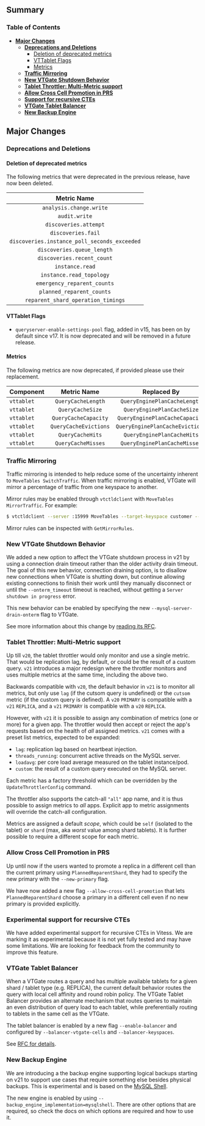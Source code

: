 
## Summary

### Table of Contents

- **[Major Changes](#major-changes)**
  - **[Deprecations and Deletions](#deprecations-and-deletions)**
    - [Deletion of deprecated metrics](#metric-deletion)
    - [VTTablet Flags](#vttablet-flags)
    - [Metrics](#deprecations-metrics)
  - **[Traffic Mirroring](#traffic-mirroring)**
  - **[New VTGate Shutdown Behavior](#new-vtgate-shutdown-behavior)**
  - **[Tablet Throttler: Multi-Metric support](#tablet-throttler)**
  - **[Allow Cross Cell Promotion in PRS](#allow-cross-cell)**
  - **[Support for recursive CTEs](#recursive-cte)**
  - **[VTGate Tablet Balancer](#tablet-balancer)**
  - **[New Backup Engine](#new-backup-engine)**

## <a id="major-changes"/>Major Changes

### <a id="deprecations-and-deletions"/>Deprecations and Deletions

#### <a id="metric-deletion"/>Deletion of deprecated metrics

The following metrics that were deprecated in the previous release, have now been deleted.


|                 Metric Name                  |
|:--------------------------------------------:|
|           `analysis.change.write`            |        
|                `audit.write`                 |     
|            `discoveries.attempt`             |          
|              `discoveries.fail`              |        
| `discoveries.instance_poll_seconds_exceeded` | 
|          `discoveries.queue_length`          |       
|          `discoveries.recent_count`          |        
|               `instance.read`                |            
|           `instance.read_topology`           |       
|         `emergency_reparent_counts`          |       
|          `planned_reparent_counts`           |      
|      `reparent_shard_operation_timings`      |  

#### <a id="vttablet-flags"/>VTTablet Flags

- `queryserver-enable-settings-pool` flag, added in v15, has been on by default since v17. 
It is now deprecated and will be removed in a future release.

#### <a id="deprecations-metrics"/>Metrics

The following metrics are now deprecated, if provided please use their replacement.

| Component  |      Metric Name      |           Replaced By           |
|------------|:---------------------:|:-------------------------------:|
| `vttablet` |  `QueryCacheLength`   |  `QueryEnginePlanCacheLength`   |
| `vttablet` |   `QueryCacheSize`    |   `QueryEnginePlanCacheSize`    |
| `vttablet` | `QueryCacheCapacity`  | `QueryEnginePlanCacheCapacity`  |
| `vttablet` | `QueryCacheEvictions` | `QueryEnginePlanCacheEvictions` |
| `vttablet` |   `QueryCacheHits`    |   `QueryEnginePlanCacheHits`    |
| `vttablet` |  `QueryCacheMisses`   |  `QueryEnginePlanCacheMisses`   |


### <a id="traffic-mirroring"/>Traffic Mirroring

Traffic mirroring is intended to help reduce some of the uncertainty inherent to `MoveTables SwitchTraffic`. When traffic mirroring is enabled, VTGate will mirror a percentage of traffic from one keyspace to another.

Mirror rules may be enabled through `vtctldclient` with `MoveTables MirrorTraffic`. For example:

```bash
$ vtctldclient --server :15999 MoveTables --target-keyspace customer --workflow commerce2customer MirrorTraffic --percent 5.0
```

Mirror rules can be inspected with `GetMirrorRules`.

### <a id="new-vtgate-shutdown-behavior"/>New VTGate Shutdown Behavior

We added a new option to affect the VTGate shutdown process in v21 by using a connection drain timeout rather than the older activity drain timeout.
The goal of this new behavior, connection draining option, is to disallow new connections when VTGate is shutting down,
but continue allowing existing connections to finish their work until they manually disconnect or until the `--onterm_timeout` timeout is reached,
without getting a `Server shutdown in progress` error.

This new behavior can be enabled by specifying the new `--mysql-server-drain-onterm` flag to VTGate.

See more information about this change by [reading its RFC](https://github.com/vitessio/vitess/issues/15971).

### <a id="tablet-throttler"/>Tablet Throttler: Multi-Metric support

Up till `v20`, the tablet throttler would only monitor and use a single metric. That would be replication lag, by default, or could be the result of a custom query. `v21` introduces a major redesign where the throttler monitors and uses multiple metrics at the same time, including the above two.

Backwards compatible with `v20`, the default behavior in `v21` is to monitor all metrics, but only use `lag` (if the cutsom query is undefined) or the `cutsom` metric (if the custom query is defined). A `v20` `PRIMARY` is compatible with a `v21` `REPLICA`, and a `v21` `PRIMARY` is compatible with a `v20` `REPLICA`.

However, with `v21` it is possible to assign any combination of metrics (one or more) for a given app. The throttler would then accept or reject the app's requests based on the health of _all_ assigned metrics. `v21` comes with a preset list metrics, expected to be expanded:

- `lag`: replication lag based on heartbeat injection.
- `threads_running`: concurrent active threads on the MySQL server.
- `loadavg`: per core load average measured on the tablet instance/pod.
- `custom`: the result of a custom query executed on the MySQL server.

Each metric has a factory threshold which can be overridden by the `UpdateThrottlerConfig` command.

The throttler also supports the catch-all `"all"` app name, and it is thus possible to assign metrics to _all_ apps. Explicit app to metric assignments will override the catch-all configuration.

Metrics are assigned a default _scope_, which could be `self` (isolated to the tablet) or `shard` (max, aka _worst_ value among shard tablets). It is further possible to require a different scope for each metric.

### <a id="allow-cross-cell"/>Allow Cross Cell Promotion in PRS
Up until now if the users wanted to promote a replica in a different cell than the current primary using `PlannedReparentShard`, they had to specify the new primary with the `--new-primary` flag.

We have now added a new flag `--allow-cross-cell-promotion` that lets `PlannedReparentShard` choose a primary in a different cell even if no new primary is provided explicitly.

### <a id="recursive-cte"/>Experimental support for recursive CTEs
We have added experimental support for recursive CTEs in Vitess. We are marking it as experimental because it is not yet fully tested and may have some limitations. We are looking for feedback from the community to improve this feature.

### <a id="tablet-balancer"/>VTGate Tablet Balancer
When a VTGate routes a query and has multiple available tablets for a given shard / tablet type (e.g. REPLICA), the current default behavior routes the query with local cell affinity and round robin policy. The VTGate Tablet Balancer provides an alternate mechanism that routes queries to maintain an even distribution of query load to each tablet, while preferentially routing to tablets in the same cell as the VTGate.

The tablet balancer is enabled by a new flag `--enable-balancer` and configured by `--balancer-vtgate-cells` and `--balancer-keyspaces`.

See [RFC for details](https://github.com/vitessio/vitess/issues/12241).

### <a id="new-backup-engine"/>New Backup Engine

We are introducing a the backup engine supporting logical backups starting on v21 to support use cases that require something else besides physical backups. This is experimental and is based on the 
[MySQL Shell](https://dev.mysql.com/doc/mysql-shell/8.0/en/).

The new engine is enabled by using `--backup_engine_implementation=mysqlshell`. There are other options that are required, so check the docs on which options are required and how to use it.
